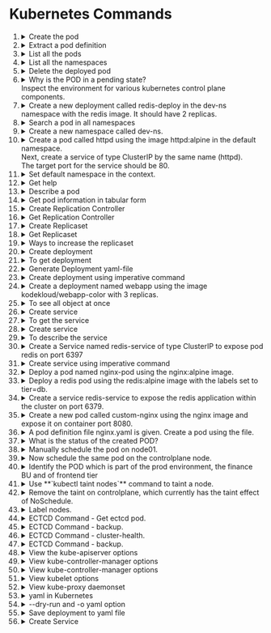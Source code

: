 # Kubernetes Commands

1. <details> 
   <summary>Create the pod</summary>
    a) Using image name

   ```
   kubectl run nginx --image=nginx
   ```

    b) Using definition file

   ```
   kubectl create -f pod-definition.yml
   ```

   c) Getting pod yml file if it does not exist 

   ```
   kubectl run nginx --image=nginx --dry-run=client -o yml > nginx_pod.yml
   ```

   `--dry-run=client` tells `kubectl` to test without actually doing anything. `-o yaml` says "Output what you would send to API server to the console", which we then redirect into the named file.
   
   now use the YAML you created to deploy the pod.

   ```bash
   kubectl create -f nginx_pod.yaml
   ```

    Now use yml file to create the pod

    ```
    kubectl create -f nginx_pod.yml
    ```

    d)  There are three ways we can change the image name

      1. Method 1</br>
         Edit your manifest file created in last question

         ```bash
         vi redis.yaml
         ```

         Fix the image name in the redis.yaml to `redis`, save and exit.

         Apply the edited yaml

         ```bash
         kubectl apply -f redis.yaml
         ```

      2. Method 2</br>
         Edit the running pod directly (note not all fields can be edited this way)

         ```
         kubectl edit pod redis
         ```

         This will bring the pod YAML up in `vi`. Edit it as per method 1. When you eixt `vi` the change will be immediately applied. If you make a mistake, you will be dropped back into `vi`

      3. Method 3</br>
         Patch the image directly. For this you need to know the `name` of the container in the pod, as we assign the new image to that name, as in `container_image_name=new_image`

         ```bash
         kubectl set image pod/redis redis=redis
         ```
   </details>
1. <details>
   <summary> Extract a pod definition</summary>

   ```
   kubectl get pod webapp -o yaml > webapp-pod.yml
   ```
   
   </details>
1. <details>
   <summary> List all the pods</summary>
   
   ```
   kubectl get po/pods
   ```
   
   </details>
1. <details>
   <summary> List all the namespaces</summary>

   ```
   kubectl get ns
   ```
   
   </details>
1. <details>
   <summary> Delete the deployed pod </summary>

   ```
   kubectl delete po <<pod name>> -n <<namespace name>>
   ```

   OR

   ```
   kubectl deploy <<pod name>> --replicas=0 -n <<namespace name>>
   ```
   </details>
1. <details>
   <summary>Why is the POD in a pending state?</br>Inspect the environment for various kubernetes control plane components.</summary>

   ```
   kubectl get pods --namespace kube-system
   ```

   There is a key pod missing here!
   </details>
1. <details>
   <summary>Create a new deployment called redis-deploy in the dev-ns namespace with the redis image. It should have 2 replicas.</summary>

   ```
   kubectl create deployment redis-deploy -n dev-ns --image redis --replicas 2
   ```
   </details>
1. <details>
   <summary> Search a pod in all namespaces </summary>

   ```
   kubectl get po --all-namespaces | grep 'blue'
   ```
   </details>
1. <details>
   <summary>Create a new namespace called dev-ns.</summary>

   ```
   kubectl create ns dev-ns
   ```
   </details>
1. <details>
   <summary>Create a pod called httpd using the image httpd:alpine in the default namespace.</br>Next, create a service of type ClusterIP by the same name (httpd).</br>The target port for the service should be 80.</summary>

   ```
   kubectl run httpd --image httpd:alpine --expose --port 80
   ```

   ```
   kubectl expose pod https --type=ClusterIP --port 80
   ```
   </details>
1. <details>
   <summary>Set default namespace in the context.</summary>

   ```
   kubectl config set-config $(kubectl config current-context) --namespace=dev
   ```
   </details>

1. <details>
   <summary> Get help </summary>

   ```
   kubectl run --help
   ```
   </details>
1. <details>
   <summary> Describe a pod</summary>
    This command is used to describe the pod and also, get the below information from the description<br>
    1. image used to create the pod <br>
    2. on which nodes pods are placed <br>
    3. get the list of containers in the pod<br>
    4. get the state of the container<br>
    5. get the container information <br>
   
   ```
   kubectl describe po <<pod name>>
   ```
   </details>
1. <details>
   <summary> Get pod information in tabular form </summary>

   ```
   kubectl get po -o wide
   ```
   </details>  
1. <details>
   <summary> Create Replication Controller </summary>

   ```
   kubectl create -f rc-definition.yaml
   ```
   </details>  
1. <details>
   <summary> Get Replication Controller </summary>

   ```
   kubectl get replicationcontroller
   ```
   </details>
1. <details>
   <summary> Create Replicaset </summary>

   ```
   kubectl create -f replicaset-definition.yaml
   ```
   </details>
1. <details>
   <summary> Get Replicaset </summary>

   ```
   kubectl get replicaset
   ```
   </details>
1. <details>
   <summary> Ways to increase the replicaset </summary>

       1. First way is to update the number of replicas in the replicaset-definition.yaml definition file

       ```
       kubectl apply -f replicaset-definition.yaml
       ```

       2. Second way is to use **`kubectl scale`** command.
       
       ```
       kubectl scale --replicas=6 -f replicaset-definition.yaml
       ```

       3. Third way is to use **`kubectl scale`** command with type and name
        
       ```
       kubectl scale --replicas=6 replicaset myapp-replicaset
       ```
    
   </details>
1. <details>
    <summary> Create deployment </summary>

    ```
    kubectl create -f deployment-definition.yaml
    ```
    </details>
1. <details>
   <summary> To get deployment </summary>

   ```
   kubectl get deployment
   ```
   </details>
1. <details>
   <summary>Generate Deployment yaml-file</summary>

   ```
   $ kubectl create deployment --image=nginx nginx --dry-run=client -o yaml > nginx.yml
   ```
   </details>
1. <details>
   <summary> Create deployment using imperative command </summary>

   ```
   kubectl deployment  pod redis --image=redis/redis-image --replicas=3
   ```
   </details> 
1. <details>
   <summary>Create a deployment named webapp using the image kodekloud/webapp-color with 3 replicas.</summary>

   ```
   kubectl create deployment webapp --image=kodekloud/webapp-color --replicas=3
   ```
   </details>

1. <details>
   <summary> To see all object at once </summary>

   ```
   kubectl get all
   ```
   </details>
1. <details>
   <summary> Create service </summary>

   ```
   kubectl create -f service-definition.yml
   ```
   </details>
1. <details>
   <summary> To get the service </summary>

   ```
   kubectl get service
   ```
   </details>
1. <details>
   <summary> Create service </summary>

   ```
   kubectl create -f service-definition.yml
   ```
   </details>
1. <details>
   <summary> To describe the  service </summary>

   ```
   kubectl describe service
   ```
   </details>

1. <details>
   <summary> Create a Service named redis-service of type ClusterIP to expose pod redis on port 6397</summary>

   ```
   kubectl expose pod redis --port=6379 --name redis-service --dry-run=client -o yaml
   ```

   OR

   ```
   kubectl create service clusterip redis --tcp=6379:6379 --dry-run=client -o yaml
   ```
   </details>
1. <details>
   <summary> Create service using imperative command </summary>

   ```
   kubectl expose pod redis --port=6783 --name service-name
   ```
   </details>      

1. <details>
   <summary>Deploy a pod named nginx-pod using the nginx:alpine image.</summary>

   ```
   kubectl run nginx-pod --image=nginx:alpine
   ```
   </details>

1. <details>
   <summary>Deploy a redis pod using the redis:alpine image with the labels set to tier=db.</summary>

   ```
   kubectl run redis --image=redis:alpine -l tier=db
   ```
   </details>

1. <details>
   <summary>Create a service redis-service to expose the redis application within the cluster on port 6379.</summary>

   ```
   kubectl expose pod redis --port=6379 --name redis-service
   ```
   </details>
1. <details>
   <summary>Create a new pod called custom-nginx using the nginx image and expose it on container port 8080.</summary>

   ```
   kubectl run custom-nginx --image=nginx --port=8080
   ```
   </details>

1. <details>
   <summary>A pod definition file nginx.yaml is given. Create a pod using the file.</summary>

   ```
   kubectl create -f nginx.yaml
   ```
   </details>

1. <details>
   <summary>What is the status of the created POD?</summary>

   ```
   kubectl get pods
   ```

   Examine the `STATUS` column
   </details>

1. <details>
   <summary>Manually schedule the pod on node01.</summary>

   We will have to delete and recereate the pod, as the only property that may be edited on a running container is `image`

   ```
   vi nginx.yaml
   ```

   Make the following edit

   ```yaml
   ---
    apiVersion: v1
    kind: Pod
    metadata:
      name: nginx
    spec:
      nodeName: node01    # add this line
      containers:
      -  image: nginx
         name: nginx
    ```

    ```
    kubectl delete -f nginx.yaml
    kubectl create -f nginx.yaml
    ```
   </details>
1. <details>
   <summary>Now schedule the same pod on the controlplane node.</summary>

   Repeat the steps as per the previous question. Edit `nodeName` to be `controlplane`
   </details>
1. <details>
   <summary>Identify the POD which is part of the prod environment, the finance BU and of frontend tier</summary>

   We can combine label expressions with comma. Only items with _all_ the given label/value pairs will be returned, i.e. it is an `and` condition.

   ```
   kubectl get all --selector env=prod,bu=finance,tier=frontend
   ```
   </details>
1. <details>
   <summary>Use **`kubectl taint nodes`** command to taint a node.</summary>
    
   ```
   $ kubectl taint nodes <node-name> key=value:taint-effect
   ```

   Example:
   ```
   $ kubectl taint nodes node1 app=blue:NoSchedule
   ```
   </details>
1. <details>
   <summary>Remove the taint on controlplane, which currently has the taint effect of NoSchedule.</summary>

   ```
   kubectl taint nodes controlplane node-role.kubernetes.io/control-plane:NoSchedule-
   ```
   </details>
1. <details>
   <summary>Label nodes.</summary>

   ```
   kubectl label nodes <node-name> <label-key>=<label-value>
   ```

   Example
   ```
   kubectl label nodes node-1 size=Large
   ```
   </details>
1. <details>
   <summary>ECTCD Command - Get ectcd pod.</summary>
   ```
   kubectl get pods -n kube-system
   ```

   ![etcd-ha](../images/ectcd_pod.png)
   </details>
1. <details>
   <summary>ECTCD Command - backup.</summary>
   ```
   etcdctl backup
   ```
   </details>
1. <details>
   <summary>ECTCD Command - cluster-health.</summary>
   ```
   etcdctl cluster-health
   ```
   </details>
1. <details>
   <summary>ECTCD Command - backup.</summary>
   ```
   etcdctl backup
   ```
   </details>
1. <details>
   <summary>View the kube-apiserver options</summary>
   You can see the options with in the pod definition file located at /etc/kubernetes/manifests/kube-apiserver.yaml

   ```
   $ cat /etc/kubernetes/manifests/kube-apiserver.yaml
   ```
    
   ![kube-apiserver2](../images/kube-apiserver2.PNG)
   </details>
1. <details>
   <summary>View kube-controller-manager options</summary>
   You can see the options within the pod located at /etc/kubernetes/manifests/kube-controller-manager.yaml

   ```
   $ cat /etc/kubernetes/manifests/kube-controller-manager.yaml
   ```
    
   ![kube-controller-manager1](../images/kube-controller-manager1.PNG)
   </details>
1. <details>
   <summary>View kube-controller-manager options</summary>

   ```
   $ ps -aux | grep kube-controller-manager
   ```
    
   ![kube-controller-manager1](../images/kube-controller-manager3.PNG)
   </details>
1. <details>
   <summary>View kubelet options</summary>

   ```
   $ ps -aux | grep kubelet
   ```
    
   ![kube-controller-manager1](../images/kubelet2.PNG)
   </details>
1. <details>
   <summary>View kube-proxy daemonset</summary>

   ```
   $ kubectl get daemonset -n kube-system
   ```
    
   ![kube-controller-manager1](../images/kube-proxy2.PNG)
   </details>
1. <details>
   <summary>yaml in Kubernetes</summary>
   In Kubernetes, the pod definition file has four sections
   <summary>a. apiVersion<summary>
       => This is the version of the Kubernetes api to create the object.
   <summary>b. kind<summary>
       => It refers to the type of object we are going to create.
   <summary>c. metadata<summary>
       => It is the data about the object. It is in the form of dictionary
   <summary>d. spec<summary>
       => It is a specification of the object. It is in the form of dictionary

   ![kind-apiVersion](../images/kind-apiVersion.png)

   ![kind-apiVersion](../images/pod-definition.png)
   </details>
1. <details>
   <summary>--dry-run and -o yaml option</summary>
    <b>--dry-run:</b> By default as soon as the command is run, the resource will be created. If you simply want to test your command , use the --dry-run=client option. This will not create the resource, instead, tell you whether the resource can be created and if your command is right.

    <b>-o yaml:</b> This will output the resource definition in YAML format on screen.


   ```
   $ kubectl run nginx --image=nginx --dry-run=client -o yaml
   ```
   </details>
1. <details>
   <summary>Save deployment to yaml file</summary>

   ```
   $ kubectl create deployment nginx --image=nginx --dry-run=client -o yaml > pod-deployment.yml
   ```
   </details>
1. <details>
   <summary>Create Service</summary>
    Create service named redis-service of type ClusterIP exposed on 6379
    
   ```
   $ kubectl expose pod redis --port=6379 --name redis-service --dry-run=client -o yaml
   ```

   <b> OR </b>

   ```
   kubectl create service clusterip redis-service --tcp=6379:6379 --dry-run=client -o yaml
   ```
   </details>
